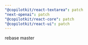 ```yaml
---
"@copilotkit/react-textarea": patch
"next-openai": patch
"@copilotkit/react-core": patch
"@copilotkit/react-ui": patch
---
```


rebase master
